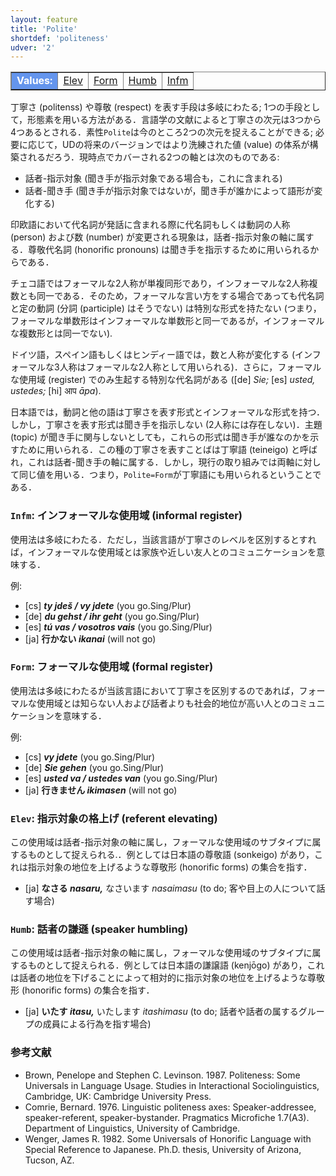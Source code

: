 ```yaml
---
layout: feature
title: 'Polite'
shortdef: 'politeness'
udver: '2'
---
```


<table class="typeindex" border="1">
<tr>
  <td style="background-color:cornflowerblue;color:white"><strong>Values:</strong> </td>
  <td><a href="#Elev">Elev</a></td>
  <td><a href="#Form">Form</a></td>
  <td><a href="#Humb">Humb</a></td>
  <td><a href="#Infm">Infm</a></td>
</tr>
</table>

丁寧さ (politenss) や尊敬 (respect) を表す手段は多岐にわたる; 1つの手段として，形態素を用いる方法がある．言語学の文献によると丁寧さの次元は3つから4つあるとされる．素性`Polite`は今のところ2つの次元を捉えることができる; 必要に応じて，UDの将来のバージョンではより洗練された値 (value) の体系が構築されるだろう．現時点でカバーされる2つの軸とは次のものである:

* 話者-指示対象 (聞き手が指示対象である場合も，これに含まれる)
* 話者-聞き手 (聞き手が指示対象ではないが，聞き手が誰かによって語形が変化する)

印欧語において代名詞が発話に含まれる際に代名詞もしくは動詞の人称 (person) および数 (number) が変更される現象は，話者-指示対象の軸に属する．尊敬代名詞 (honorific pronouns) は聞き手を指示するために用いられるからである．

チェコ語ではフォーマルな2人称が単複同形であり，インフォーマルな2人称複数とも同一である．そのため，フォーマルな言い方をする場合であっても代名詞と定の動詞 (分詞 (participle) はそうでない) は特別な形式を持たない (つまり，フォーマルな単数形はインフォーマルな単数形と同一であるが，インフォーマルな複数形とは同一でない).<!--(that is, formal singular is identical to informal singular, not to informal plural).-->

ドイツ語，スペイン語もしくはヒンディー語では，数と人称が変化する (インフォーマルな3人称はフォーマルな2人称として用いられる)．さらに，フォーマルな使用域 (register) でのみ生起する特別な代名詞がある ([de] _Sie;_ [es] _usted, ustedes;_
[hi] आप _āpa_).

日本語では，動詞と他の語は丁寧さを表す形式とインフォーマルな形式を持つ．しかし，丁寧さを表す形式は聞き手を指示しない (2人称には存在しない)．主題 (topic) が聞き手に関与しないとしても，これらの形式は聞き手が誰なのかを示すために用いられる．この種の丁寧さを表すことばは丁寧語 (teineigo) と呼ばれ，これは話者-聞き手の軸に属する．しかし，現行の取り組みでは両軸に対して同じ値を用いる．つまり，`Polite=Form`が丁寧語にも用いられるということである．


### <a name="Infm">`Infm`</a>: インフォーマルな使用域 (informal register)

使用法は多岐にわたる．ただし，当該言語が丁寧さのレベルを区別するとすれば，インフォーマルな使用域とは家族や近しい友人とのコミュニケーションを意味する．

例:

* [cs] _<b>ty jdeš / vy jdete</b>_ (you go.Sing/Plur)
* [de] _<b>du gehst / ihr geht</b>_ (you go.Sing/Plur)
* [es] _<b>tú vas / vosotros vais</b>_ (you go.Sing/Plur)
* [ja] <b>行かない _ikanai_</b> (will not go)

### <a name="Form">`Form`</a>: フォーマルな使用域 (formal register)

使用法は多岐にわたるが当該言語において丁寧さを区別するのであれば，フォーマルな使用域とは知らない人および話者よりも社会的地位が高い人とのコミュニケーションを意味する．

例:

* [cs] _<b>vy jdete</b>_ (you go.Sing/Plur)
* [de] _<b>Sie gehen</b>_ (you go.Sing/Plur)
* [es] _<b>usted va / ustedes van</b>_ (you go.Sing/Plur)
* [ja] <b>行きません _ikimasen_</b> (will not go)

### <a name="Elev">`Elev`</a>: 指示対象の格上げ (referent elevating)

この使用域は話者-指示対象の軸に属し，フォーマルな使用域のサブタイプに属するものとして捉えられる.．例としては日本語の尊敬語 (sonkeigo) があり，これは指示対象の地位を上げるような尊敬形 (honorific forms) の集合を指す．

* [ja] <b>なさる _nasaru,_</b> なさいます _nasaimasu_ (to do; 客や目上の人について話す場合)

### <a name="Humb">`Humb`</a>: 話者の謙遜 (speaker humbling)

この使用域は話者-指示対象の軸に属し，フォーマルな使用域のサブタイプに属するものとして捉えられる．例としては日本語の謙譲語 (kenjōgo) があり，これは話者の地位を下げることによって相対的に指示対象の地位を上げるような尊敬形 (honorific forms) の集合を指す．

* [ja] <b>いたす _itasu,_</b> いたします _itashimasu_ (to do; 話者や話者の属するグループの成員による行為を指す場合)

### 参考文献

* Brown, Penelope and Stephen C. Levinson. 1987. Politeness: Some Universals in Language Usage. Studies in Interactional Sociolinguistics, Cambridge, UK: Cambridge University Press.
* Comrie, Bernard. 1976. Linguistic politeness axes: Speaker-addressee, speaker-referent, speaker-bystander. Pragmatics Microfiche 1.7(A3). Department of Linguistics, University of
Cambridge.
* Wenger, James R. 1982. Some Universals of Honorific Language with Special Reference to Japanese. Ph.D. thesis, University of Arizona, Tucson, AZ.
